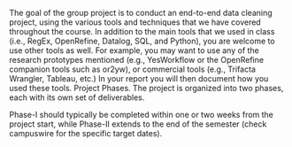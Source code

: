 The goal of the group project is to conduct an end-to-end data cleaning project, using the various tools and techniques that we have covered throughout the course. In addition to the main tools that we used in class (i.e., RegEx, OpenRefine, Datalog, SQL, and Python), you are welcome to use other tools as well. For example, you may want to use any of the research prototypes mentioned (e.g., YesWorkflow or the OpenRefine companion tools such as or2yw), or commercial tools (e.g., Trifacta Wrangler, Tableau, etc.) In your report you will then document how you used these tools. Project Phases. The project is organized into two phases, each with its own set of deliverables.

Phase-I should typically be completed within one or two weeks from the project start, while
Phase-II extends to the end of the semester (check campuswire for the specific target dates).

